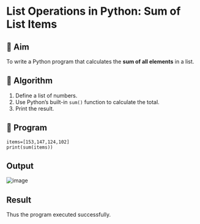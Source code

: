 # List Operations in Python: Sum of List Items

## 🎯 Aim
To write a Python program that calculates the **sum of all elements** in a list.

## 🧠 Algorithm
1. Define a list of numbers.
2. Use Python’s built-in `sum()` function to calculate the total.
3. Print the result.

## 🧾 Program

```
items=[153,147,124,102]
print(sum(items))
```

## Output

![image](https://github.com/user-attachments/assets/6fc78cda-88a2-4888-8afe-aee8fba47903)


## Result
Thus the program executed successfully.
